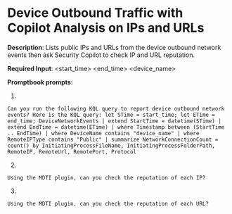 # Device Outbound Traffic with Copilot Analysis on IPs and URLs

**Description**: Lists public IPs and URLs from the device outbound network events then ask Security Copilot to check IP and URL reputation.

**Required Input**: <start_time> <end_time> <device_name>

**Promptbook prompts**:

1. 
 ```
Can you run the following KQL query to report device outbound network events? Here is the KQL query: let STime = start_time; let ETime = end_time; DeviceNetworkEvents | extend StartTime = datetime(STime) | extend EndTime = datetime(ETime) | where Timestamp between (StartTime .. EndTime) | where DeviceName contains "device_name" | where RemoteIPType contains "Public" | summarize NetworkConnectionCount = count() by InitiatingProcessFileName, InitiatingProcessFolderPath, RemoteIP, RemoteUrl, RemotePort, Protocol
 ```
2.  
 ```
Using the MDTI plugin, can you check the reputation of each IP?
 ```
 3.  
 ```
Using the MDTI plugin, can you check the reputation of each URL?
 ```
